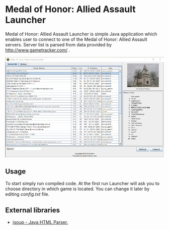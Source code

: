 Medal of Honor: Allied Assault Launcher
======

Medal of Honor: Allied Assault Launcher is simple Java application which enables user to connect to one of the Medal of Honor: Allied Assault servers. Server list is parsed from data provided by http://www.gametracker.com/ .

![alt text](https://github.com/ziniewiczp/MOHAA-Launcher/blob/master/images/screenshot.png)


Usage
------
To start simply run compiled code. At the first run Launcher will ask you to choose directory in which game is located. You can change it later by editing *config.txt* file.


External libraries
------
* [jsoup - Java HTML Parser.](https://jsoup.org/)
